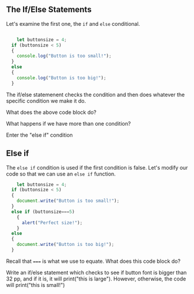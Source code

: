 ## The If/Else Statements

Let's examine the first one, the `if` and `else` conditional. 

```javascript

 	let buttonsize = 4;
  if (buttonsize < 5)
  {
    console.log("Button is too small!");
  } 
  else
  {
    console.log("Button is too big!");
  }
```

The if/else statemenent checks the condition and then does whatever the specific condition we make it do. 

What does the above code block do?

What happens if we have more than one condition? 

Enter the "else if" condition

## Else if 

The `else if` condition is used if the first condition is false. Let's modify our code so that we can use an `else if` function. 

``` javascript
 	let buttonsize = 4;
  if (buttonsize < 5)
  {
    document.write("Button is too small!");
  } 
  else if (buttonsize===5)
    {
      alert("Perfect size!");
    }
  else
  {
    document.write("Button is too big!");
  }
```

Recall that `===` is what we use to equate. What does this code block do? 

Write an if/else statement which checks to see if button font is bigger than 32 pp, and if it is, it will print("this is large"). However, otherwise, the code will print("this is small!")

